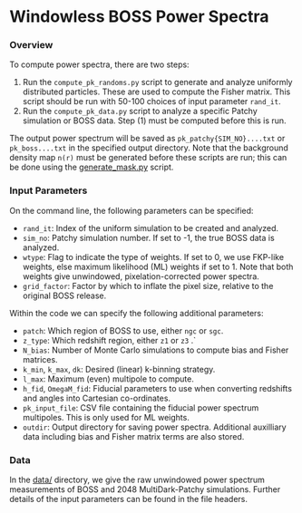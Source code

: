 # Windowless BOSS Power Spectra

### Overview

To compute power spectra, there are two steps:
1. Run the ```compute_pk_randoms.py``` script to generate and analyze uniformly distributed particles. These are used to compute the Fisher matrix. This script should be run with 50-100 choices of input parameter ```rand_it```.
2. Run the ```compute_pk_data.py``` script to analyze a specific Patchy simulation or BOSS data. Step (1) must be computed before this is run.

The output power spectrum will be saved as ```pk_patchy{SIM_NO}....txt``` or ```pk_boss....txt``` in the specified output directory. Note that the background density map ```n(r)``` must be generated before these scripts are run; this can be done using the [generate_mask.py](../generate_mask.py) script.

### Input Parameters
On the command line, the following parameters can be specified:
- ```rand_it```: Index of the uniform simulation to be created and analyzed.
- ```sim_no```: Patchy simulation number. If set to -1, the true BOSS data is analyzed.
- ```wtype```: Flag to indicate the type of weights. If set to 0, we use FKP-like weights, else maximum likelihood (ML) weights if set to 1. Note that both weights give unwindowed, pixelation-corrected power spectra.
-  ```grid_factor```: Factor by which to inflate the pixel size, relative to the original BOSS release.

Within the code we can specify the following additional parameters:
- ```patch```: Which region of BOSS to use, either ```ngc``` or ```sgc```.
- ```z_type```: Which redshift region, either ```z1``` or ```z3``` .`
- ```N_bias```: Number of Monte Carlo simulations to compute bias and Fisher matrices.
- ```k_min```, ```k_max```, ```dk```: Desired (linear) k-binning strategy.
- ```l_max```: Maximum (even) multipole to compute.
- ```h_fid```, ```OmegaM_fid```: Fiducial parameters to use when converting redshifts and angles into Cartesian co-ordinates.
- ```pk_input_file```: CSV file containing the fiducial power spectrum multipoles. This is only used for ML weights.
- ```outdir```: Output directory for saving power spectra. Additional auxilliary data including bias and Fisher matrix terms are also stored.

### Data

In the [data/](data) directory, we give the raw unwindowed power spectrum measurements of BOSS and 2048 MultiDark-Patchy simulations. Further details of the input parameters can be found in the file headers.
